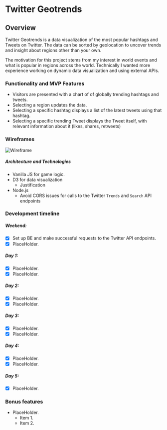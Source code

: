 # Twitter Geotrends

## Overview

Twitter Geotrends is a data visualization of the most popular hashtags and Tweets on Twitter. The data can be sorted by geolocation to uncover trends and insight about regions other than your own.

The motivation for this project stems from my interest in world events and what is popular in regions across the world. Technically I wanted more experience working on dynamic data visualization and using external APIs.

### Functionality and MVP Features

* Visitors are presented with a chart of of globally trending hashtags and tweets.
* Selecting a region updates the data.
* Selecting a specific hashtag displays a list of the latest tweets using that hashtag.
* Selecting a specific trending Tweet displays the Tweet itself, with relevant information about it (likes, shares, retweets)

### Wireframes

![Wireframe](./screenshots/wireframe.png)

##### Architecture and Technologies

* Vanilla JS for game logic.
* D3 for data visualization
  * Justification
* Node.js 
  * Avoid CORS issues for calls to the Twitter `Trends` and `Search` API endpoints

### Development timeline

##### Weekend:
- [x] Set up BE and make successful requests to the Twitter API endpoints.
- [x] PlaceHolder.

##### Day 1:
- [x] PlaceHolder.
- [x] PlaceHolder.

##### Day 2:
- [x] PlaceHolder.
- [x] PlaceHolder.

##### Day 3:
- [x] PlaceHolder.
- [x] PlaceHolder.

##### Day 4:
- [x] PlaceHolder.
- [x] PlaceHolder.

##### Day 5:
- [x] PlaceHolder.

### Bonus features
* PlaceHolder.
  * Item 1.
  * Item 2.
